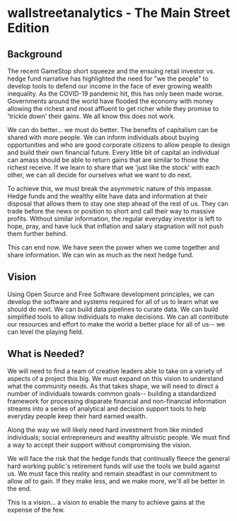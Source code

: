 # wallstreetanalytics - The Main Street Edition

## Background

The recent GameStop short squeeze and the ensuing retail investor vs. hedge fund narrative has highlighted the need for "we the people" to develop tools to defend our income in the face of ever growing wealth inequality. As the COVID-19 pandemic hit, this has only been made worse. Governments around the world have flooded the economy with money allowing the richest and most affluent to get richer while they promise to 'trickle down' their gains.  We all know this does not work.

We can do better... we must do better. The benefits of capitalism can be shared with more people.  We can inform individuals about buying opportunities and who are good corporate citizens to allow people to design and build their own financial future. Every little bit of capital an individual can amass should be able to return gains that are similar to those the richest receive.  If we learn to share that we 'just like the stock' with each other, we can all decide for ourselves what we want to do next.

To achieve this, we must break the asymmetric nature of this impasse.  Hedge funds and the wealthy elite have data and information at their disposal that allows them to stay one step ahead of the rest of us.  They can trade before the news or position to short and call their way to massive profits. Without similar information, the regular everyday investor is left to hope, pray, and have luck that inflation and salary stagnation will not push them further behind.

This can end now. We have seen the power when we come together and share information. We can win as much as the next hedge fund.

## Vision

Using Open Source and Free Software development principles, we can develop the software and systems required for all of us to learn what we should do next.  We can build data pipelines to curate data. We can build simplified tools to allow individuals to make decisions.  We can all contribute our resources and effort to make the world a better place for all of us-- we can level the playing field.

## What is Needed?

We will need to find a team of creative leaders able to take on a variety of aspects of a project this big. We must expand on this vision to understand what the community needs.  As that takes shape, we will need to direct a number of individuals towards common goals-- building a standardized framework for processing disparate financial and non-financial information streams into a series of analytical and decision support tools to help everyday people keep their hard earned wealth.

Along the way we will likely need hard investment from like minded individuals; social entrepreneurs and wealthy altruistic people. We must find a way to accept their support without compromising the vision.

We will face the risk that the hedge funds that continually fleece the general hard working public's retirement funds will use the tools we build against us. We must face this reality and remain steadfast in our commitment to allow *all* to gain.  If they make less, and we make more, we'll all be better in the end.

This is a vision... a vision to enable the many to achieve gains at the expense of the few.